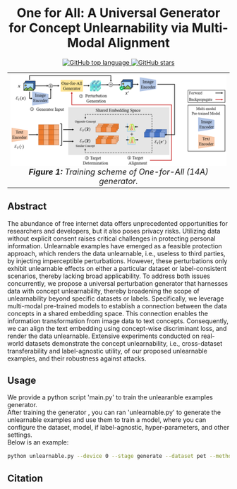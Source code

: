 # <center> One for All: A Universal Generator for Concept Unlearnability via Multi-Modal Alignment </center>

[comment]: <> ([![License: MIT]&#40;https://img.shields.io/badge/License-MIT-yellow.svg&#41;]&#40;LICENSE&#41;)
<div align="center">
  <a href="https://github.com/xiye7lai/UnlearnableConcept">
    <img src="https://img.shields.io/github/languages/top/xiye7lai/UnlearnableConcept" alt="GitHub top language">
  </a>
  <a href="https://github.com/xiye7lai/UnlearnableConcept">
    <img src="https://img.shields.io/github/stars/xiye7lai/UnlearnableConcept" alt="GitHub stars">
  </a>
</div>


<table align="center">
  <tr>
    <td align="center"> 
      <img src="assets/framework.png" alt="Framework" style="width: 700px;"/> 
      <br>
      <em style="font-size: 18px;">  <strong style="font-size: 18px;">Figure 1:</strong> Training scheme of One-for-All (14A) generator. </em>
    </td>
  </tr>
</table>


## Abstract
The abundance of free internet data offers unprecedented opportunities for researchers and developers, but it also poses privacy risks. Utilizing data without explicit consent raises critical challenges in protecting personal information. Unlearnable examples have emerged as a feasible protection approach, which renders the data unlearnable, i.e., useless to third parties, by injecting imperceptible perturbations. However, these perturbations only exhibit unlearnable effects on either a particular dataset or label-consistent scenarios, thereby lacking broad applicability. To address both issues concurrently, we propose a universal perturbation generator that harnesses data with concept unlearnability, thereby broadening the scope of unlearnability beyond specific datasets or labels. Specifically, we leverage multi-modal pre-trained models to establish a connection between the data concepts in a shared embedding space. This connection enables the information transformation from image data to text concepts. Consequently, we can align the text embedding using concept-wise discriminant loss, and render the data unlearnable. Extensive experiments conducted on real-world datasets demonstrate the concept unlearnability, i.e., cross-dataset transferability and label-agnostic utility, of our proposed unlearnable examples, and their robustness against attacks.

## Usage

We provide a python script 'main.py' to train the unlearanble examples generator.</br>
After training the generator , you can ran 'unlearnable.py' to generate the unlearnable examples and use them to train a model, where you can configure the dataset, model, if label-agnostic, hyper-parameters, and other settings. </br>
Below is an example:

```bash
python unlearnable.py --device 0 --stage generate --dataset pet --method our --model resnet --la
```

## Citation
